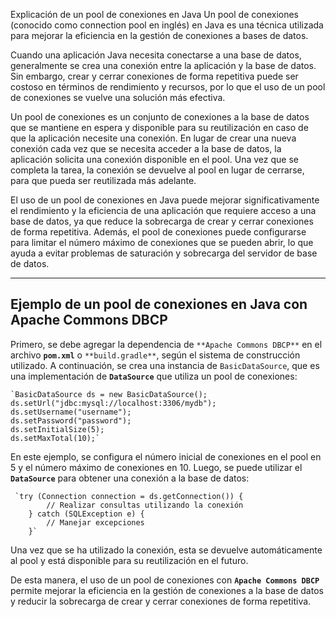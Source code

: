 Explicación de un pool de conexiones en Java
Un pool de conexiones (conocido como connection pool en inglés) en Java es una técnica utilizada para mejorar la eficiencia en la gestión de conexiones a bases de datos.

Cuando una aplicación Java necesita conectarse a una base de datos, generalmente se crea una conexión entre la aplicación y la base de datos. Sin embargo, crear y cerrar conexiones de forma repetitiva puede ser costoso en términos de rendimiento y recursos, por lo que el uso de un pool de conexiones se vuelve una solución más efectiva.

Un pool de conexiones es un conjunto de conexiones a la base de datos que se mantiene en espera y disponible para su reutilización en caso de que la aplicación necesite una conexión. En lugar de crear una nueva conexión cada vez que se necesita acceder a la base de datos, la aplicación solicita una conexión disponible en el pool. Una vez que se completa la tarea, la conexión se devuelve al pool en lugar de cerrarse, para que pueda ser reutilizada más adelante.

El uso de un pool de conexiones en Java puede mejorar significativamente el rendimiento y la eficiencia de una aplicación que requiere acceso a una base de datos, ya que reduce la sobrecarga de crear y cerrar conexiones de forma repetitiva. Además, el pool de conexiones puede configurarse para limitar el número máximo de conexiones que se pueden abrir, lo que ayuda a evitar problemas de saturación y sobrecarga del servidor de base de datos.



-------------------------------------------------------------------------------------------------------------------------------------------------------------------------------------------------------------------------------------------------------------------------------------------------------------------------------
## Ejemplo de un pool de conexiones en Java con Apache Commons DBCP

Primero, se debe agregar la dependencia de `**Apache Commons DBCP**` en el archivo **`pom.xml`** o `**build.gradle**`, según el sistema de construcción utilizado. A continuación, se crea una instancia de `BasicDataSource`, que es una implementación de **`DataSource`** que utiliza un pool de conexiones:


    `BasicDataSource ds = new BasicDataSource();
    ds.setUrl("jdbc:mysql://localhost:3306/mydb");
    ds.setUsername("username");
    ds.setPassword("password");
    ds.setInitialSize(5);
    ds.setMaxTotal(10);` 

En este ejemplo, se configura el número inicial de conexiones en el pool en 5 y el número máximo de conexiones en 10. Luego, se puede utilizar el **`DataSource`** para obtener una conexión a la base de datos:





     `try (Connection connection = ds.getConnection()) {
            // Realizar consultas utilizando la conexión
        } catch (SQLException e) {
            // Manejar excepciones
        }` 

Una vez que se ha utilizado la conexión, esta se devuelve automáticamente al pool y está disponible para su reutilización en el futuro.

De esta manera, el uso de un pool de conexiones con **`Apache Commons DBCP`** permite mejorar la eficiencia en la gestión de conexiones a la base de datos y reducir la sobrecarga de crear y cerrar conexiones de forma repetitiva.
